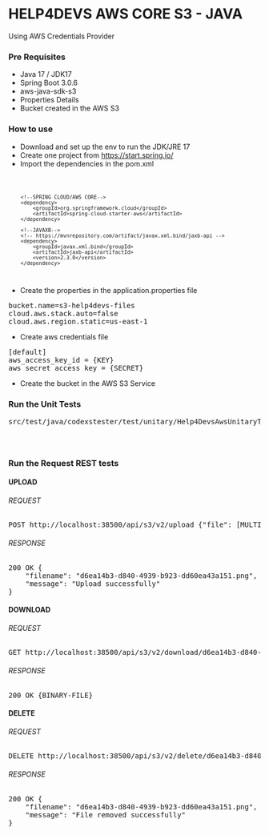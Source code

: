 # HELP4DEVS AWS CORE S3 - JAVA
Using AWS Credentials Provider

### Pre Requisites

- Java 17 / JDK17
- Spring Boot 3.0.6
- aws-java-sdk-s3
- Properties Details
- Bucket created in the AWS S3

### How to use

- Download and set up the env to run the JDK/JRE 17
- Create one project from https://start.spring.io/
- Import the dependencies in the pom.xml

<code>

		<!--SPRING CLOUD/AWS CORE-->
		<dependency>
			<groupId>org.springframework.cloud</groupId>
			<artifactId>spring-cloud-starter-aws</artifactId>
		</dependency>

		<!--JAVAXB-->
		<!-- https://mvnrepository.com/artifact/javax.xml.bind/jaxb-api -->
		<dependency>
			<groupId>javax.xml.bind</groupId>
			<artifactId>jaxb-api</artifactId>
			<version>2.3.0</version>
		</dependency>

</code>

- Create the properties in the application.properties file

<pre>
bucket.name=s3-help4devs-files
cloud.aws.stack.auto=false
cloud.aws.region.static=us-east-1
</pre>

- Create aws credentials file

<pre>
[default]
aws_access_key_id = {KEY}
aws_secret_access_key = {SECRET}
</pre>

- Create the bucket in the AWS S3 Service

### Run the Unit Tests

<pre>
src/test/java/codexstester/test/unitary/Help4DevsAwsUnitaryTests.java
</pre>

<code>

</code>

### Run the Request REST tests

#### UPLOAD

###### REQUEST

<pre>
POST http://localhost:38500/api/s3/v2/upload {"file": [MULTI-PART-FILE]}
</pre>

###### RESPONSE

<pre>
200 OK {
    "filename": "d6ea14b3-d840-4939-b923-dd60ea43a151.png",
    "message": "Upload successfully"
}
</pre>

#### DOWNLOAD

###### REQUEST

<pre>
GET http://localhost:38500/api/s3/v2/download/d6ea14b3-d840-4939-b923-dd60ea43a151.png
</pre>

###### RESPONSE

<pre>
200 OK {BINARY-FILE}
</pre>

#### DELETE

###### REQUEST

<pre>
DELETE http://localhost:38500/api/s3/v2/delete/d6ea14b3-d840-4939-b923-dd60ea43a151.png
</pre>

###### RESPONSE

<pre>
200 OK {
    "filename": "d6ea14b3-d840-4939-b923-dd60ea43a151.png",
    "message": "File removed successfully"
}
</pre>
